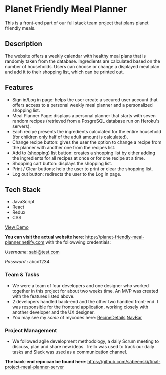 # Planet Friendly Meal Planner 
This is a front-end part of our full stack team project that plans planet friendly meals.
  
## Description 
The website offers a weekly calendar with healthy meal plans that is randomly taken from the database. Ingredients are calculated based on the number of households. Users can choose or change a displayed meal plan and add it to their shopping list, which can be printed out.

## Features
* Sign in/Log in page: helps the user create a secured user account that offers access to a personal weekly meal planner and a personalized shopping list.
* Meal Planner Page: displays a personal planner that starts with seven random recipes (retrieved from a PosgreSQL database run on Heroku's servers).
* Each recipe presents the ingredients calculated for the entire household (for children only half of the adult amount is calculated).
* Change recipe button: gives the user the option to change a recipe from the planner with another one from the recipes list.
* Add to (shopping) list button: creates a shopping list by either adding the ingredients for all recipes at once or for one recipe at a time.
* Shopping cart button: displays the shopping list.
* Print / Clear buttons: help the user to print or clear the shopping list.
* Log out button: redirects the user to the Log in page.

## Tech Stack
* JavaScript
* React
* Redux
* CSS

[View Demo](https://loized.com/img/meal/video_meal.gif) 

**You can visit the actual website here**: https://planet-friendly-meal-planner.netlify.com with the followwing credentials:

   *Username*: sabi@test.com 
   
   *Password* : abcd1234
  
### Team & Tasks
* We were a team of four developers and one designer who worked together in this project for about two weeks time. An MVP was created with the features listed above. 
* 2 developers handled back-end and the other two handled front-end. I was responsible for the frontend application, working closely with another developer and the UX designer. 
* You may see my *some* of mycodes here: 
[RecipeDetails](https://github.com/sabeenski/final-project-meal-planner-client/blob/master/src/components/recipes/RecipeDetails.js)
[NavBar](https://github.com/sabeenski/final-project-meal-planner-client/blob/master/src/components/navbar/Navbar.js)

### Project Management
* We followed agile development methodology, a daily Scrum meeting to discuss, plan and share new ideas. Trello was used to track our daily tasks and Slack was used as a communication channel. 

**The back-end repo can be found here**: https://github.com/sabeenski/final-project-meal-planner-server

